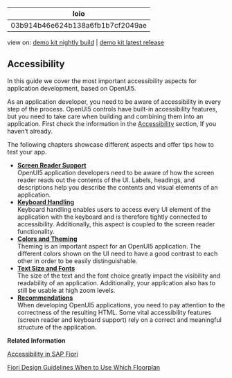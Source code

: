 <!-- loio03b914b46e624b138a6fb1b7cf2049ae -->

| loio |
| -----|
| 03b914b46e624b138a6fb1b7cf2049ae |

<div id="loio">

view on: [demo kit nightly build](https://openui5nightly.hana.ondemand.com/#/topic/03b914b46e624b138a6fb1b7cf2049ae) | [demo kit latest release](https://openui5.hana.ondemand.com/#/topic/03b914b46e624b138a6fb1b7cf2049ae)</div>

## Accessibility

In this guide we cover the most important accessibility aspects for application development, based on OpenUI5.

As an application developer, you need to be aware of accessibility in every step of the process. OpenUI5 controls have built-in accessibility features, but you need to take care when building and combining them into an application. First check the information in the [Accessibility](Accessibility_322f55d.md) section, If you haven’t already.

The following chapters showcase different aspects and offer tips how to test your app.

-   **[Screen Reader Support](Screen_Reader_Support_33fae34.md "OpenUI5 application developers need to be aware
		of how the screen reader reads out the contents of the UI. Labels, headings, and
		descriptions help you describe the contents and visual elements of an application. ")**  
OpenUI5 application developers need to be aware of how the screen reader reads out the contents of the UI. Labels, headings, and descriptions help you describe the contents and visual elements of an application.
-   **[Keyboard Handling](Keyboard_Handling_e303820.md "Keyboard handling enables users to access every UI element of the application with the
		keyboard and is therefore tightly connected to accessibility. Additionally, this aspect is
		coupled to the screen reader functionality.")**  
Keyboard handling enables users to access every UI element of the application with the keyboard and is therefore tightly connected to accessibility. Additionally, this aspect is coupled to the screen reader functionality.
-   **[Colors and Theming](Colors_and_Theming_086c41c.md "Theming is an important aspect for an OpenUI5 application. The different colors shown
		on the UI need to have a good contrast to each other in order to be easily
		distinguishable.")**  
Theming is an important aspect for an OpenUI5 application. The different colors shown on the UI need to have a good contrast to each other in order to be easily distinguishable.
-   **[Text Size and Fonts](Text_Size_and_Fonts_a3465c8.md "The size of the text and the font choice greatly impact the visibility and readability
		of an application. Additionally, your application also has to still be usable at high zoom
		levels. ")**  
The size of the text and the font choice greatly impact the visibility and readability of an application. Additionally, your application also has to still be usable at high zoom levels.
-   **[Recommendations](Recommendations_ee37fc7.md "When developing OpenUI5 applications, you need to pay attention
		to the correctness of the resulting HTML. Some vital accessibility features (screen reader
		and keyboard support) rely on a correct and meaningful structure of the
		application.")**  
When developing OpenUI5 applications, you need to pay attention to the correctness of the resulting HTML. Some vital accessibility features \(screen reader and keyboard support\) rely on a correct and meaningful structure of the application.

**Related Information**  


[Accessibility in SAP Fiori](https://ux.wdf.sap.corp/fiori-design-web/accessibility-in-sap-fiori/ "Accessibility in SAP Fiori")

[Fiori Design Guidelines When to Use Which Floorplan](https://ux.wdf.sap.corp/fiori-design-web/when-to-use-which-floorplan/ "Fiori Design Guidelines When to Use Which Floorplan")


